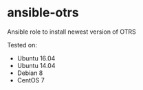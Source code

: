 # ansible-otrs
Ansible role to install newest version of OTRS

Tested on:
  * Ubuntu 16.04
  * Ubuntu 14.04
  * Debian 8
  * CentOS 7
